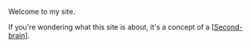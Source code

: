 Welcome to my site.

If you're wondering what this site is about, it's a concept of a [[Second-brain]].

[//begin]: # "Autogenerated link references for markdown compatibility"
[Second-brain]: Second-brain "Second Brain - Rethinking Notes"
[//end]: # "Autogenerated link references"